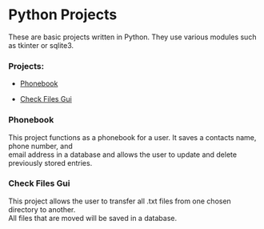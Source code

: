 # Python Projects
These are basic projects written in Python. They use various modules such as tkinter or sqlite3.

### Projects:

+ [Phonebook](https://github.com/caduque0906/Python_Projects/tree/main/Django_Checkbook_Project)
* [Check Files Gui](https://github.com/caduque0906/Python_Projects/blob/main/file_transfer.py)

### Phonebook
This project functions as a phonebook for a user. It saves a contacts name, phone number, and <br>email address in a database and allows the user to update and delete previously stored entries.

### Check Files Gui
This project allows the user to transfer all .txt files from one chosen directory to another. <br>All files that are moved will be saved in a database.
